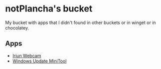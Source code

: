 # notPlancha's bucket

My bucket with apps that I didn't found in other buckets or in winget or in chocolatey.

## Apps

- [Iriun Webcam](https://iriun.com/)
- [Windows Update MiniTool](https://www.majorgeeks.com/files/details/windows_update_minitool.html)
